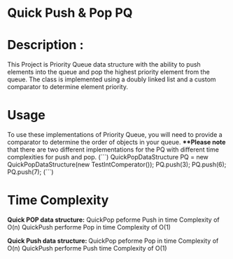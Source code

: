 # Quick Push & Pop PQ

<h1> Description : </h1>

This Project is Priority Queue data structure with the ability to push elements into the queue and pop the highest priority element from the queue. The class is implemented using a doubly linked list and a custom comparator to determine element priority.

<h1> Usage </h1>
To use these implementations of Priority Queue, you will need to provide a comparator to determine the order of objects in your queue.
<b>**Please note </b> that there are two different implementations for the PQ with different time complexities for push and pop.
 (```)
 QuickPopDataStructure<Integer> PQ = new QuickPopDataStructure(new TestIntComperator());
 PQ.push(3);
 PQ.push(6);
 PQ.push(7);
 (```)
 <h1> Time Complexity </h1>
<b>Quick POP data structure:</b>
 QuickPop peforme Push in time Complexity of O(n) 
 QuickPush performe Pop in time Complexity of O(1)
  
<b>Quick Push data structure: </b>
QuickPop peforme Pop in time Complexity of O(n) 
QuickPush performe Push time Complexity of O(1)
